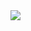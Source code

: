 

<div>
  <img src='https://media.giphy.com/media/v1.Y2lkPTc5MGI3NjExNWM1NjcyY2E2MTk1ZTJjY2U3NGYxYjMxOGEyOWExNDgwOGM2ZTQwZSZjdD1z/M9gbBd9nbDrOTu1Mqx/giphy.gif'>
</div>
